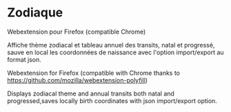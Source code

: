 # Zodiaque
Webextension pour Firefox (compatible Chrome)

Affiche thème zodiacal et tableau annuel des transits, natal et progressé, sauve en local les coordonnées de naissance avec l'option import/export au format json.


Webextension for Firefox (compatible with Chrome thanks to https://github.com/mozilla/webextension-polyfill)

Displays zodiacal theme and annual transits both natal and progressed,saves locally birth coordinates with json import/export option.
